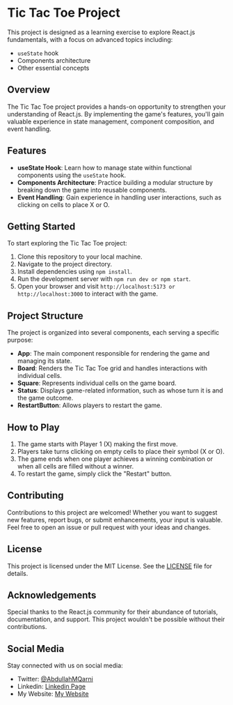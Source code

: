 # Tic Tac Toe Project

This project is designed as a learning exercise to explore React.js fundamentals, with a focus on advanced topics including:

- `useState` hook
- Components architecture
- Other essential concepts

## Overview

The Tic Tac Toe project provides a hands-on opportunity to strengthen your understanding of React.js. By implementing the game's features, you'll gain valuable experience in state management, component composition, and event handling.

## Features

- **useState Hook**: Learn how to manage state within functional components using the `useState` hook.
- **Components Architecture**: Practice building a modular structure by breaking down the game into reusable components.
- **Event Handling**: Gain experience in handling user interactions, such as clicking on cells to place X or O.

## Getting Started

To start exploring the Tic Tac Toe project:

1. Clone this repository to your local machine.
2. Navigate to the project directory.
3. Install dependencies using `npm install`.
4. Run the development server with `npm run dev or npm start`.
5. Open your browser and visit `http://localhost:5173 or http://localhost:3000` to interact with the game.

## Project Structure

The project is organized into several components, each serving a specific purpose:

- **App**: The main component responsible for rendering the game and managing its state.
- **Board**: Renders the Tic Tac Toe grid and handles interactions with individual cells.
- **Square**: Represents individual cells on the game board.
- **Status**: Displays game-related information, such as whose turn it is and the game outcome.
- **RestartButton**: Allows players to restart the game.

## How to Play

1. The game starts with Player 1 (X) making the first move.
2. Players take turns clicking on empty cells to place their symbol (X or O).
3. The game ends when one player achieves a winning combination or when all cells are filled without a winner.
4. To restart the game, simply click the "Restart" button.

## Contributing

Contributions to this project are welcomed! Whether you want to suggest new features, report bugs, or submit enhancements, your input is valuable. Feel free to open an issue or pull request with your ideas and changes.

## License

This project is licensed under the MIT License. See the [LICENSE](LICENSE) file for details.

## Acknowledgements

Special thanks to the React.js community for their abundance of tutorials, documentation, and support. This project wouldn't be possible without their contributions.

## Social Media

Stay connected with us on social media:

- Twitter: [@AbdullahMQarni](https://twitter.com/AbdullahMQarni)
- Linkedin: [Linkedin Page](https://www.linkedin.com/in/abdullahmalqarni)
- My Website: [My Website](https://www.abdullahqarni.com)

